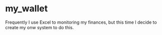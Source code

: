 # my_wallet
Frequently I use Excel to monitoring my finances, but this time I decide to create my onw system to do this.

